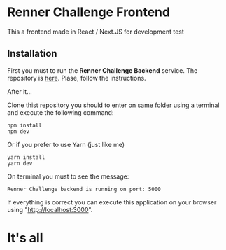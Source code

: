 # Renner Challenge Frontend

This a frontend made in React / Next.JS for development test


## Installation

First you must to run the **Renner Challenge Backend** service. The repository is [here](https://github.com/leandrocorso/renner-challenge-backend). Plase, follow the instructions.

After it...

Clone thist repository you should to enter on same folder using a terminal and execute the following command:

```
npm install
npm dev
```

Or if you prefer to use Yarn (just like me)

```
yarn install
yarn dev
```

On terminal you must to see the message: 
```
Renner Challenge backend is running on port: 5000
```
If everything is correct you can execute this application on your browser using "[http://localhost:3000](http://localhost:3000)".    
    
# It's all